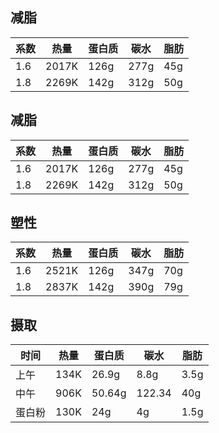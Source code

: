 ## 减脂
|系数|热量|蛋白质|碳水|脂肪|
| --- | --- | --- | --- | --- |
|1.6|2017K|126g|277g|45g|
|1.8|2269K|142g|312g|50g|

## 减脂
|系数|热量|蛋白质|碳水|脂肪|
| --- | --- | --- | --- | --- |
|1.6|2017K|126g|277g|45g|
|1.8|2269K|142g|312g|50g|

## 塑性
|系数|热量|蛋白质|碳水|脂肪|
| --- | --- | --- | --- | --- |
|1.6|2521K|126g|347g|70g|
|1.8|2837K|142g|390g|79g|


## 摄取
|时间|热量|蛋白质|碳水|脂肪|
| --- | --- | --- | --- | --- |
|上午|134K|26.9g|8.8g|3.5g|
|中午|906K|50.64g|122.34|40g|
|蛋白粉|130K|24g|4g|1.5g|